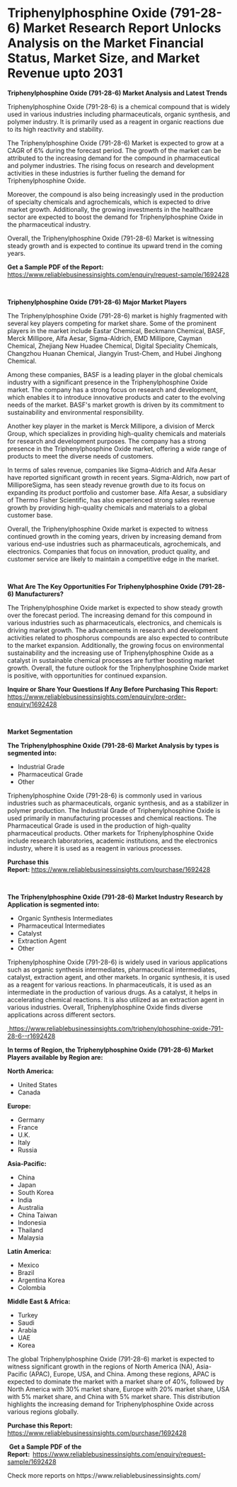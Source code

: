 <p><h1>Triphenylphosphine Oxide (791-28-6) Market Research Report Unlocks Analysis on the Market Financial Status, Market Size, and Market Revenue upto 2031</h1></p><p><strong>Triphenylphosphine Oxide (791-28-6) Market Analysis and Latest Trends</strong></p>
<p><p>Triphenylphosphine Oxide (791-28-6) is a chemical compound that is widely used in various industries including pharmaceuticals, organic synthesis, and polymer industry. It is primarily used as a reagent in organic reactions due to its high reactivity and stability.</p><p>The Triphenylphosphine Oxide (791-28-6) Market is expected to grow at a CAGR of 6% during the forecast period. The growth of the market can be attributed to the increasing demand for the compound in pharmaceutical and polymer industries. The rising focus on research and development activities in these industries is further fueling the demand for Triphenylphosphine Oxide.</p><p>Moreover, the compound is also being increasingly used in the production of specialty chemicals and agrochemicals, which is expected to drive market growth. Additionally, the growing investments in the healthcare sector are expected to boost the demand for Triphenylphosphine Oxide in the pharmaceutical industry.</p><p>Overall, the Triphenylphosphine Oxide (791-28-6) Market is witnessing steady growth and is expected to continue its upward trend in the coming years.</p></p>
<p><strong>Get a Sample PDF of the Report:&nbsp;</strong> <a href="https://www.reliablebusinessinsights.com/enquiry/request-sample/1692428">https://www.reliablebusinessinsights.com/enquiry/request-sample/1692428</a></p>
<p>&nbsp;</p>
<p><strong>Triphenylphosphine Oxide (791-28-6) Major Market Players</strong></p>
<p><p>The Triphenylphosphine Oxide (791-28-6) market is highly fragmented with several key players competing for market share. Some of the prominent players in the market include Eastar Chemical, Beckmann Chemical, BASF, Merck Millipore, Alfa Aesar, Sigma-Aldrich, EMD Millipore, Cayman Chemical, Zhejiang New Huadee Chemical, Digital Speciality Chemicals, Changzhou Huanan Chemical, Jiangyin Trust-Chem, and Hubei Jinghong Chemical.</p><p>Among these companies, BASF is a leading player in the global chemicals industry with a significant presence in the Triphenylphosphine Oxide market. The company has a strong focus on research and development, which enables it to introduce innovative products and cater to the evolving needs of the market. BASF's market growth is driven by its commitment to sustainability and environmental responsibility.</p><p>Another key player in the market is Merck Millipore, a division of Merck Group, which specializes in providing high-quality chemicals and materials for research and development purposes. The company has a strong presence in the Triphenylphosphine Oxide market, offering a wide range of products to meet the diverse needs of customers.</p><p>In terms of sales revenue, companies like Sigma-Aldrich and Alfa Aesar have reported significant growth in recent years. Sigma-Aldrich, now part of MilliporeSigma, has seen steady revenue growth due to its focus on expanding its product portfolio and customer base. Alfa Aesar, a subsidiary of Thermo Fisher Scientific, has also experienced strong sales revenue growth by providing high-quality chemicals and materials to a global customer base.</p><p>Overall, the Triphenylphosphine Oxide market is expected to witness continued growth in the coming years, driven by increasing demand from various end-use industries such as pharmaceuticals, agrochemicals, and electronics. Companies that focus on innovation, product quality, and customer service are likely to maintain a competitive edge in the market.</p></p>
<p>&nbsp;</p>
<p><strong>What Are The Key Opportunities For Triphenylphosphine Oxide (791-28-6) Manufacturers?</strong></p>
<p><p>The Triphenylphosphine Oxide market is expected to show steady growth over the forecast period. The increasing demand for this compound in various industries such as pharmaceuticals, electronics, and chemicals is driving market growth. The advancements in research and development activities related to phosphorus compounds are also expected to contribute to the market expansion. Additionally, the growing focus on environmental sustainability and the increasing use of Triphenylphosphine Oxide as a catalyst in sustainable chemical processes are further boosting market growth. Overall, the future outlook for the Triphenylphosphine Oxide market is positive, with opportunities for continued expansion.</p></p>
<p><strong>Inquire or Share Your Questions If Any Before Purchasing This Report:</strong> <a href="https://www.reliablebusinessinsights.com/enquiry/pre-order-enquiry/1692428">https://www.reliablebusinessinsights.com/enquiry/pre-order-enquiry/1692428</a></p>
<p>&nbsp;</p>
<p><strong>Market Segmentation</strong></p>
<p><strong>The Triphenylphosphine Oxide (791-28-6) Market Analysis by types is segmented into:</strong></p>
<p><ul><li>Industrial Grade</li><li>Pharmaceutical Grade</li><li>Other</li></ul></p>
<p><p>Triphenylphosphine Oxide (791-28-6) is commonly used in various industries such as pharmaceuticals, organic synthesis, and as a stabilizer in polymer production. The Industrial Grade of Triphenylphosphine Oxide is used primarily in manufacturing processes and chemical reactions. The Pharmaceutical Grade is used in the production of high-quality pharmaceutical products. Other markets for Triphenylphosphine Oxide include research laboratories, academic institutions, and the electronics industry, where it is used as a reagent in various processes.</p></p>
<p><strong>Purchase this Report:&nbsp;</strong><a href="https://www.reliablebusinessinsights.com/purchase/1692428">https://www.reliablebusinessinsights.com/purchase/1692428</a></p>
<p>&nbsp;</p>
<p><strong>The Triphenylphosphine Oxide (791-28-6) Market Industry Research by Application is segmented into:</strong></p>
<p><ul><li>Organic Synthesis Intermediates</li><li>Pharmaceutical Intermediates</li><li>Catalyst</li><li>Extraction Agent</li><li>Other</li></ul></p>
<p><p>Triphenylphosphine Oxide (791-28-6) is widely used in various applications such as organic synthesis intermediates, pharmaceutical intermediates, catalyst, extraction agent, and other markets. In organic synthesis, it is used as a reagent for various reactions. In pharmaceuticals, it is used as an intermediate in the production of various drugs. As a catalyst, it helps in accelerating chemical reactions. It is also utilized as an extraction agent in various industries. Overall, Triphenylphosphine Oxide finds diverse applications across different sectors.</p></p>
<p><a href="https://www.reliablebusinessinsights.com/triphenylphosphine-oxide-791-28-6--r1692428">&nbsp;https://www.reliablebusinessinsights.com/triphenylphosphine-oxide-791-28-6--r1692428</a></p>
<p><strong>In terms of Region, the Triphenylphosphine Oxide (791-28-6) Market Players available by Region are:</strong></p>
<p>
    <p> <strong> North America: </strong>
        <ul>
            <li>United States</li>
            <li>Canada</li>
        </ul>
        </p> 
    <p> <strong> Europe: </strong>
        <ul>
            <li>Germany</li>
            <li>France</li>
            <li>U.K.</li>
            <li>Italy</li>
            <li>Russia</li>
        </ul>
        </p> 
    <p> <strong> Asia-Pacific: </strong>
        <ul>
            <li>China</li>
            <li>Japan</li>
            <li>South Korea</li>
            <li>India</li>
            <li>Australia</li>
            <li>China Taiwan</li>
            <li>Indonesia</li>
            <li>Thailand</li>
            <li>Malaysia</li>
        </ul>
        </p> 
    <p> <strong> Latin America: </strong>
        <ul>
            <li>Mexico</li>
            <li>Brazil</li>
            <li>Argentina Korea</li>
            <li>Colombia</li>
        </ul>
        </p> 
    <p> <strong> Middle East & Africa: </strong>
        <ul>
            <li>Turkey</li>
            <li>Saudi</li>
            <li>Arabia</li>
            <li>UAE</li>
            <li>Korea</li>
        </ul>
    </p>
    </p>
<p><p>The global Triphenylphosphine Oxide (791-28-6) market is expected to witness significant growth in the regions of North America (NA), Asia-Pacific (APAC), Europe, USA, and China. Among these regions, APAC is expected to dominate the market with a market share of 40%, followed by North America with 30% market share, Europe with 20% market share, USA with 5% market share, and China with 5% market share. This distribution highlights the increasing demand for Triphenylphosphine Oxide across various regions globally.</p></p>
<p><strong>Purchase this Report: </strong><a href="https://www.reliablebusinessinsights.com/purchase/1692428">https://www.reliablebusinessinsights.com/purchase/1692428</a></p>
<p>&nbsp;<strong>Get a Sample PDF of the Report:&nbsp;&nbsp;</strong><a href="https://www.reliablebusinessinsights.com/enquiry/request-sample/1692428">https://www.reliablebusinessinsights.com/enquiry/request-sample/1692428</a></p>
<p><strong></strong></p>
<p>Check more reports on https://www.reliablebusinessinsights.com/</p>